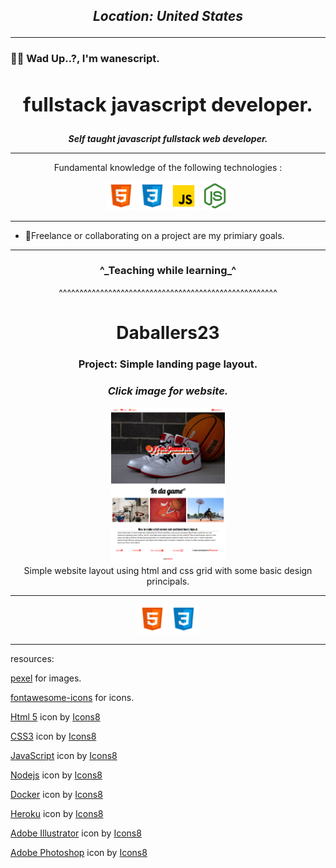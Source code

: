 ## **___<p align="center">Location: United States</p>___**

---

### 👋🏿 Wad Up..?, I'm wanescript.


## **<h2 align="center">fullstack javascript developer.</h2>**

___<p align="center">Self taught javascript fullstack web developer.</p>___

---


<p align="center">Fundamental knowledge of the following technologies :</p>

<p align="center"><img src="IMG/html.png" alt="alt text" title="HTML" height="46" />
<img src="IMG/css.png" alt="CSS" title="CSS" height="46" />
<img src="IMG/javascript.png" alt="Javascript" title="Javascript" height="46" />
<img src="IMG/nodejs.png" alt="Javascript" title="Javascript" height="46" />
</p> 

---

- 🧾Freelance or collaborating on a project are my primiary goals.

---

<h3 align="center">^_Teaching while learning_^</h3>

<p align="center">^^^^^^^^^^^^^^^^^^^^^^^^^^^^^^^^^^^^^^^^^^^^^^^^^^^^^</p>
<h1 align="center">Daballers23</h1>

<h3 align="center">Project: Simple landing page layout.</h3>

___**<h3 align="center"> Click image for website.</h3>**___

<p align= "center"><a href  ="http://daballers23.herokuapp.com"><img src="IMG/Daballers23.png" alt="alt text" title="Daballers23" height="250" />
</a><br>
Simple website layout using html and css grid with some basic design principals. 
</p>

---
 <p align="center"><img src="IMG/html.png" alt="alt text" title="HTML" height="46" />
 <img src="IMG/css.png" alt="alt text" title="CSS" height="46" /></p>

---
resources: 

[pexel](https://www.pexels.com/) for images.

[fontawesome-icons](http://fontawesome.com) for icons.


<a target="_blank" href="https://icons8.com/icon/20909/html-5">Html 5</a> icon by <a target="_blank" href="https://icons8.com">Icons8</a>


<a target="_blank" href="https://icons8.com/icon/21278/css3">CSS3</a> icon by <a target="_blank" href="https://icons8.com">Icons8</a>

<a target="_blank" href="https://icons8.com/icon/108784/javascript">JavaScript</a> icon by <a target="_blank" href="https://icons8.com">Icons8</a>

<a target="_blank" href="https://icons8.com/icon/54087/nodejs">Nodejs</a> icon by <a target="_blank" href="https://icons8.com">Icons8</a>

<a target="_blank" href="https://icons8.com/icon/cdYUlRaag9G9/docker">Docker</a> icon by <a target="_blank" href="https://icons8.com">Icons8</a>

<a target="_blank" href="https://icons8.com/icon/31085/heroku">Heroku</a> icon by <a target="_blank" href="https://icons8.com">Icons8</a>

<a target="_blank" href="https://icons8.com/icon/13631/adobe-illustrator">Adobe Illustrator</a> icon by <a target="_blank" href="https://icons8.com">Icons8</a>

<a target="_blank" href="https://icons8.com/icon/13677/adobe-photoshop">Adobe Photoshop</a> icon by <a target="_blank" href="https://icons8.com">Icons8</a>
